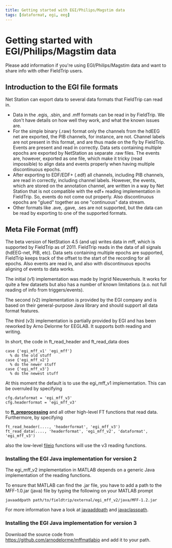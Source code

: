 ```yaml
---
title: Getting started with EGI/Philips/Magstim data
tags: [dataformat, egi, eeg]
---
```


# Getting started with EGI/Philips/Magstim data

Please add information if you're using EGI/Philips/Magstim data and want to share info with other FieldTrip users.

## Introduction to the EGI file formats

Net Station can export data to several data formats that FieldTrip can read in.

- Data in the .egis, .sbin, and .mff formats can be read in by FieldTrip. We don't have details on how well they work, and what the known issues are.
- For the simple binary (.raw) format only the channels from the hdEEG net are exported, the PIB channels, for instance, are not. Channel labels are not present in this format, and are thus made on the fly by FieldTrip. Events are present and read in correctly. Data sets containing multiple epochs are exported by NetStation as separate .raw files. The events are, however, exported as one file, which make it tricky (read impossible) to align data and events properly when having multiple discontinuous epochs.
- After exporting to EDF/EDF+ (.edf) all channels, including PIB channels, are read in correctly, including channel labels. However, the events, which are stored on the annotation channel, are written in a way by Net Station that is not compatible with the edf+ reading implementation in FieldTrip. So, events do not come out properly. Also discontinuous epochs are "glued" together as one "continuous" data stream.
- Other formats like .ave, .gave, .ses are not supported, but the data can be read by exporting to one of the supported formats.

## Meta File Format (mff)

The beta version of NetStation 4.5 (and up) writes data in mff, which is supported by FieldTrip as of 2011. FieldTrip reads in the data of all signals (hdEEG-net, PIB, etc). Data sets containing multiple epochs are supported, FieldTrip keeps track of the offset to the start of the recording for all epochs. Also events are read in, and also with discontinuous epochs aligning of events to data works.

The initial (v1) implementation was made by Ingrid Nieuwenhuis. It works for quite a few datasets but also has a number of known limitations (a.o. not full reading of info from triggers/events).

The second (v2) implementation is provided by the EGI company and is based on their general-purpose Java library and should support all data format features.

The third (v3) implementation is partially provided by EGI and has been reworked by Arno Delorme for EEGLAB. It supports both reading and writing.

In short, the code in ft_read_header and ft_read_data does

    case {'egi_mff_v1' 'egi_mff'}
      % do the old stuff
    case {'egi_mff_v2'}
      % do the newer stuff
    case {'egi_mff_v3'}
      % do the newest stuff

At this moment the default is to use the egi_mff_v1 implementation. This can be overruled by specifying

    cfg.dataformat = 'egi_mff_v3'
    cfg.headerformat = 'egi_mff_v3'

to **[ft_preprocessing](/reference/ft_preprocessing)** and all other high-level FT functions that read data. Furthermore, by specifying

    ft_read_header(...., 'headerformat', 'egi_mff_v3')
    ft_read_data(...., 'headerformat', 'egi_mff_v2', 'dataformat', 'egi_mff_v3')

also the low-level [fileio](/development/module/fileio) functions will use the v3 reading functions.

### Installing the EGI Java implementation for version 2

The egi_mff_v2 implementation in MATLAB depends on a generic Java implementation of the reading functions.

To ensure that MATLAB can find the .jar file, you have to add a path to the MFF-1.0.jar (java) file by typing the following on your MATLAB prompt

    javaaddpath path/to/fieldtrip/external/egi_mff_v2/java/MFF-1.2.jar

For more information have a look at [javaaddpath](http://www.mathworks.nl/help/techdoc/ref/javaaddpath.html) and [javaclasspath](http://www.mathworks.nl/help/techdoc/ref/javaclasspath.html).

### Installing the EGI Java implementation for version 3

Download the source code from <https://github.com/arnodelorme/mffmatlabio> and add it to your path.
